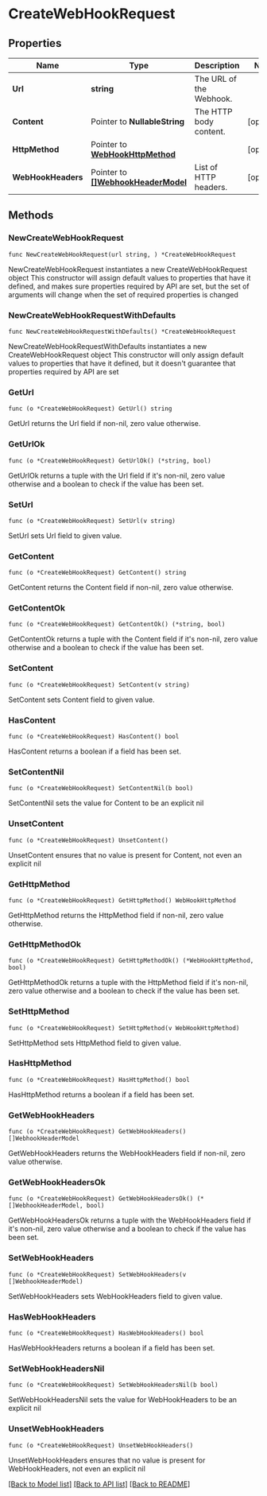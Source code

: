 # CreateWebHookRequest

## Properties

Name | Type | Description | Notes
------------ | ------------- | ------------- | -------------
**Url** | **string** | The URL of the Webhook. | 
**Content** | Pointer to **NullableString** | The HTTP body content. | [optional] 
**HttpMethod** | Pointer to [**WebHookHttpMethod**](WebHookHttpMethod.md) |  | [optional] 
**WebHookHeaders** | Pointer to [**[]WebhookHeaderModel**](WebhookHeaderModel.md) | List of HTTP headers. | [optional] 

## Methods

### NewCreateWebHookRequest

`func NewCreateWebHookRequest(url string, ) *CreateWebHookRequest`

NewCreateWebHookRequest instantiates a new CreateWebHookRequest object
This constructor will assign default values to properties that have it defined,
and makes sure properties required by API are set, but the set of arguments
will change when the set of required properties is changed

### NewCreateWebHookRequestWithDefaults

`func NewCreateWebHookRequestWithDefaults() *CreateWebHookRequest`

NewCreateWebHookRequestWithDefaults instantiates a new CreateWebHookRequest object
This constructor will only assign default values to properties that have it defined,
but it doesn't guarantee that properties required by API are set

### GetUrl

`func (o *CreateWebHookRequest) GetUrl() string`

GetUrl returns the Url field if non-nil, zero value otherwise.

### GetUrlOk

`func (o *CreateWebHookRequest) GetUrlOk() (*string, bool)`

GetUrlOk returns a tuple with the Url field if it's non-nil, zero value otherwise
and a boolean to check if the value has been set.

### SetUrl

`func (o *CreateWebHookRequest) SetUrl(v string)`

SetUrl sets Url field to given value.


### GetContent

`func (o *CreateWebHookRequest) GetContent() string`

GetContent returns the Content field if non-nil, zero value otherwise.

### GetContentOk

`func (o *CreateWebHookRequest) GetContentOk() (*string, bool)`

GetContentOk returns a tuple with the Content field if it's non-nil, zero value otherwise
and a boolean to check if the value has been set.

### SetContent

`func (o *CreateWebHookRequest) SetContent(v string)`

SetContent sets Content field to given value.

### HasContent

`func (o *CreateWebHookRequest) HasContent() bool`

HasContent returns a boolean if a field has been set.

### SetContentNil

`func (o *CreateWebHookRequest) SetContentNil(b bool)`

 SetContentNil sets the value for Content to be an explicit nil

### UnsetContent
`func (o *CreateWebHookRequest) UnsetContent()`

UnsetContent ensures that no value is present for Content, not even an explicit nil
### GetHttpMethod

`func (o *CreateWebHookRequest) GetHttpMethod() WebHookHttpMethod`

GetHttpMethod returns the HttpMethod field if non-nil, zero value otherwise.

### GetHttpMethodOk

`func (o *CreateWebHookRequest) GetHttpMethodOk() (*WebHookHttpMethod, bool)`

GetHttpMethodOk returns a tuple with the HttpMethod field if it's non-nil, zero value otherwise
and a boolean to check if the value has been set.

### SetHttpMethod

`func (o *CreateWebHookRequest) SetHttpMethod(v WebHookHttpMethod)`

SetHttpMethod sets HttpMethod field to given value.

### HasHttpMethod

`func (o *CreateWebHookRequest) HasHttpMethod() bool`

HasHttpMethod returns a boolean if a field has been set.

### GetWebHookHeaders

`func (o *CreateWebHookRequest) GetWebHookHeaders() []WebhookHeaderModel`

GetWebHookHeaders returns the WebHookHeaders field if non-nil, zero value otherwise.

### GetWebHookHeadersOk

`func (o *CreateWebHookRequest) GetWebHookHeadersOk() (*[]WebhookHeaderModel, bool)`

GetWebHookHeadersOk returns a tuple with the WebHookHeaders field if it's non-nil, zero value otherwise
and a boolean to check if the value has been set.

### SetWebHookHeaders

`func (o *CreateWebHookRequest) SetWebHookHeaders(v []WebhookHeaderModel)`

SetWebHookHeaders sets WebHookHeaders field to given value.

### HasWebHookHeaders

`func (o *CreateWebHookRequest) HasWebHookHeaders() bool`

HasWebHookHeaders returns a boolean if a field has been set.

### SetWebHookHeadersNil

`func (o *CreateWebHookRequest) SetWebHookHeadersNil(b bool)`

 SetWebHookHeadersNil sets the value for WebHookHeaders to be an explicit nil

### UnsetWebHookHeaders
`func (o *CreateWebHookRequest) UnsetWebHookHeaders()`

UnsetWebHookHeaders ensures that no value is present for WebHookHeaders, not even an explicit nil

[[Back to Model list]](../README.md#documentation-for-models) [[Back to API list]](../README.md#documentation-for-api-endpoints) [[Back to README]](../README.md)


